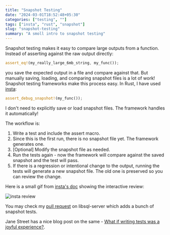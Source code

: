 ```yaml
---
title: "Snapshot Testing"
date: "2024-03-01T18:52:48+05:30"
categories: ["testing", ""]
tags: ["insta", "rust", "snapshot"]
slug: "snapshot-testing"
summary: "A smoll intro to snapshot testing"
---
```


Snapshot testing makes it easy to compare large outputs from a function. Instead of asserting against the raw output directly:

```rust
assert_eq!(my_really_large_6mb_string, my_func());
```

you save the expected output in a file and compare against that. But manually saving, loading, and comparing snapshot files is a lot of work! Snapshot testing frameworks make this process easy. In Rust, I have used [insta](https://crates.io/crates/insta):

```rust
assert_debug_snapshot!(my_func());
```

I don't need to explicitly save or load snapshot files. The framework handles it automatically!

The workflow is:

1. Write a test and include the assert macro.
2. Since this is the first run, there is no snapshot file yet. The framework generates one.
3. [Optional] Modify the snapshot file as needed.
4. Run the tests again - now the framework will compare against the saved snapshot and the test will pass.
5. If there is a regression or intentional change to the output, running the tests will generate a new snapshot file. The old one is preserved so you can review the change.

Here is a small gif from [insta's doc](https://insta.rs/docs/quickstart/) showing the interactive review:

![insta review](https://github.com/avinassh/blag/assets/640792/32ebfd08-9b79-4fcd-a320-268e591388d1)

You may check my [pull request](https://github.com/tursodatabase/libsql/pull/1117) on libsql-server which adds a bunch of snapshot tests. 

Jane Street has a nice blog post on the same - [What if writing tests was a joyful experience?](https://blog.janestreet.com/the-joy-of-expect-tests/).